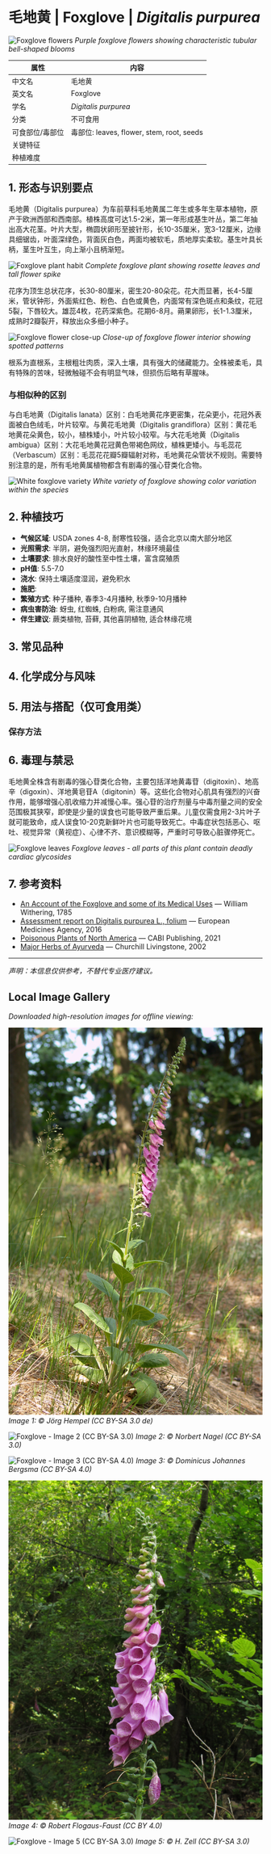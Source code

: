 # 毛地黄 | Foxglove | *Digitalis purpurea*

![Foxglove flowers](https://upload.wikimedia.org/wikipedia/commons/thumb/5/58/Digitalis_purpurea_2005.06.12_09.53.56.jpg/640px-Digitalis_purpurea_2005.06.12_09.53.56.jpg)
*Purple foxglove flowers showing characteristic tubular bell-shaped blooms*

| 属性 | 内容 |
|------|------|
| 中文名 | 毛地黄 |
| 英文名 | Foxglove |
| 学名 | *Digitalis purpurea* |
| 分类 | 不可食用 |
| 可食部位/毒部位 | 毒部位: leaves, flower, stem, root, seeds |
| 关键特征 |  |
| 种植难度 |  |

## 1. 形态与识别要点

毛地黄（Digitalis purpurea）为车前草科毛地黄属二年生或多年生草本植物，原产于欧洲西部和西南部。植株高度可达1.5-2米，第一年形成基生叶丛，第二年抽出高大花茎。叶片大型，椭圆状卵形至披针形，长10-35厘米，宽3-12厘米，边缘具细锯齿，叶面深绿色，背面灰白色，两面均被软毛，质地厚实柔软。基生叶具长柄，茎生叶互生，向上渐小且柄渐短。

![Foxglove plant habit](https://upload.wikimedia.org/wikipedia/commons/thumb/f/f8/Digitalis_purpurea_plant.jpg/480px-Digitalis_purpurea_plant.jpg)
*Complete foxglove plant showing rosette leaves and tall flower spike*

花序为顶生总状花序，长30-80厘米，密生20-80朵花。花大而显著，长4-5厘米，管状钟形，外面紫红色、粉色、白色或黄色，内面常有深色斑点和条纹，花冠5裂，下唇较大。雄蕊4枚，花药深紫色。花期6-8月。蒴果卵形，长1-1.3厘米，成熟时2瓣裂开，释放出众多细小种子。

![Foxglove flower close-up](https://upload.wikimedia.org/wikipedia/commons/thumb/c/c9/Digitalis_purpurea_flower_detail.jpg/640px-Digitalis_purpurea_flower_detail.jpg)
*Close-up of foxglove flower interior showing spotted patterns*

根系为直根系，主根粗壮肉质，深入土壤，具有强大的储藏能力。全株被柔毛，具有特殊的苦味，轻微触碰不会有明显气味，但损伤后略有草腥味。

### 与相似种的区别

与白毛地黄（Digitalis lanata）区别：白毛地黄花序更密集，花朵更小，花冠外表面被白色绒毛，叶片较窄。与黄花毛地黄（Digitalis grandiflora）区别：黄花毛地黄花朵黄色，较小，植株矮小，叶片较小较窄。与大花毛地黄（Digitalis ambigua）区别：大花毛地黄花冠黄色带褐色网纹，植株更矮小。与毛蕊花（Verbascum）区别：毛蕊花花瓣5瓣辐射对称，毛地黄花朵管状不规则。需要特别注意的是，所有毛地黄属植物都含有剧毒的强心苷类化合物。

![White foxglove variety](https://upload.wikimedia.org/wikipedia/commons/thumb/1/1b/Digitalis_purpurea_white.jpg/480px-Digitalis_purpurea_white.jpg)
*White variety of foxglove showing color variation within the species*

## 2. 种植技巧

- **气候区域**: USDA zones 4-8, 耐寒性较强，适合北京以南大部分地区
- **光照需求**: 半阴，避免强烈阳光直射，林缘环境最佳
- **土壤要求**: 排水良好的酸性至中性土壤，富含腐殖质
- **pH值**: 5.5-7.0
- **浇水**: 保持土壤适度湿润，避免积水
- **施肥**: 
- **繁殖方式**: 种子播种, 春季3-4月播种, 秋季9-10月播种
- **病虫害防治**: 蚜虫, 红蜘蛛, 白粉病, 需注意通风
- **伴生建议**: 蕨类植物, 苔藓, 其他喜阴植物, 适合林缘花境

## 3. 常见品种



## 4. 化学成分与风味



## 5. 用法与搭配（仅可食用类）



### 保存方法



## 6. 毒理与禁忌

毛地黄全株含有剧毒的强心苷类化合物，主要包括洋地黄毒苷（digitoxin）、地高辛（digoxin）、洋地黄皂苷A（digitonin）等。这些化合物对心肌具有强烈的兴奋作用，能够增强心肌收缩力并减慢心率。强心苷的治疗剂量与中毒剂量之间的安全范围极其狭窄，即使是少量的误食也可能导致严重后果。儿童仅需食用2-3片叶子就可能致命，成人误食10-20克新鲜叶片也可能导致死亡。中毒症状包括恶心、呕吐、视觉异常（黄视症）、心律不齐、意识模糊等，严重时可导致心脏骤停死亡。

![Foxglove leaves](https://upload.wikimedia.org/wikipedia/commons/thumb/a/a2/Digitalis_purpurea_leaves.jpg/640px-Digitalis_purpurea_leaves.jpg)
*Foxglove leaves - all parts of this plant contain deadly cardiac glycosides*

## 7. 参考资料

- [An Account of the Foxglove and some of its Medical Uses](https://archive.org/details/b21357805) — William Withering, 1785
- [Assessment report on Digitalis purpurea L., folium](https://www.ema.europa.eu/en/documents/herbal-report/final-assessment-report-digitalis-purpurea-l-folium_en.pdf) — European Medicines Agency, 2016
- [Poisonous Plants of North America](https://www.cabi.org/bookshop/book/9781780641447) — CABI Publishing, 2021
- [Major Herbs of Ayurveda](https://www.elsevier.com/books/major-herbs-of-ayurveda/williamson/978-0-443-07032-9) — Churchill Livingstone, 2002

---
*声明：本信息仅供参考，不替代专业医疗建议。*

## Local Image Gallery

*Downloaded high-resolution images for offline viewing:*

![Foxglove - Image 1 (CC BY-SA 3.0 de)](../images/foxglove/01.jpg)
*Image 1: © Jörg Hempel (CC BY-SA 3.0 de)*

![Foxglove - Image 2 (CC BY-SA 3.0)](../images/foxglove/02.jpg)
*Image 2: © Norbert Nagel (CC BY-SA 3.0)*

![Foxglove - Image 3 (CC BY-SA 4.0)](../images/foxglove/03.jpg)
*Image 3: © Dominicus Johannes Bergsma (CC BY-SA 4.0)*

![Foxglove - Image 4 (CC BY 4.0)](../images/foxglove/04.jpg)
*Image 4: © Robert Flogaus-Faust (CC BY 4.0)*

![Foxglove - Image 5 (CC BY-SA 3.0)](../images/foxglove/05.jpg)
*Image 5: © H. Zell (CC BY-SA 3.0)*
